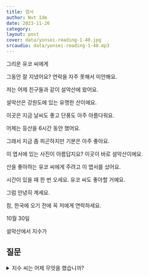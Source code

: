 ```yaml
---
title: 엽서
author: Nvt Idm
date: 2023-11-26
category: 
layout: post
cover: data/yonsei-reading-1-40.jpg
srcaudio: data/yonsei-reading-1-40.mp3
---
```


그리운 유코 씨에게

그동안 잘 지냈어요? 연락을 자주 못해서 미안해요.

저는 어제 친구들과 같이 설악산에 왔어요.

설악산은 강원도에 있는 유명한 산이에요.

이곳은 지금 날씨도 좋고 단풍도 아주 아름다워요.

어제는 등산을 6시간 동안 했어요.

그래서 지금 좀 피곤하지만 기분은 아주 좋아요.

이 엽서에 있는 사진이 아름답지요? 이곳이 바로 설악산이에요.

산을 좋아하는 유코 씨에게 주려고 이 엽서를 샀어요.

시간이 있을 때 한 번 오세요. 유코 씨도 좋아할 거예요.

그럼 안녕히 계세요.

참, 한국에 오기 전에 꼭 저에게 연락하세요.

10월 30일

설악산에서 지수가

## 질문

<details>

<summary>지수 씨는 어제 무엇을 했습니까?</summary>

친구들과 선락산 등산.

</details>